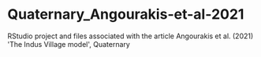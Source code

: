 # Quaternary_Angourakis-et-al-2021
RStudio project and files associated with the article Angourakis et al. (2021) 'The Indus Village model', Quaternary
